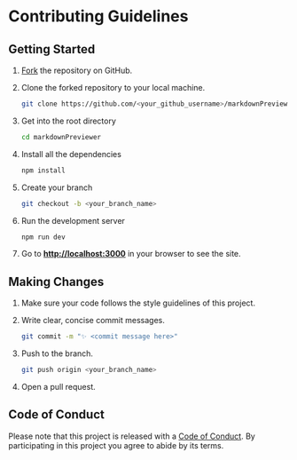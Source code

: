 # Contributing Guidelines

## Getting Started

1. [Fork](https://github.com/JuanPabloDiaz/markdownPreviewer/fork) the repository on GitHub.
2. Clone the forked repository to your local machine.

   ```sh
   git clone https://github.com/<your_github_username>/markdownPreviewer.git
   ```

3. Get into the root directory

   ```sh
   cd markdownPreviewer
   ```

4. Install all the dependencies

   ```sh
   npm install
   ```

5. Create your branch

   ```sh
   git checkout -b <your_branch_name>
   ```

6. Run the development server

   ```sh
   npm run dev
   ```

7. Go to [**http://localhost:3000**](http://localhost:3000) in your browser to see the site.

## Making Changes

1. Make sure your code follows the style guidelines of this project.
2. Write clear, concise commit messages.

   ```bash
   git commit -m "✨ <commit message here>"
   ```

3. Push to the branch.

   ```bash
   git push origin <your_branch_name>
   ```

4. Open a pull request.

## Code of Conduct

Please note that this project is released with a [Code of Conduct](CODE_OF_CONDUCT.md). By participating in this project you agree to abide by its terms.
